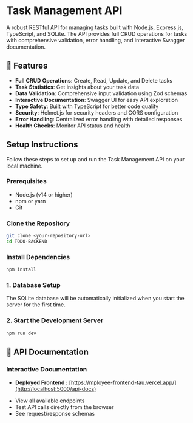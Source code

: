 # Task Management API

A robust RESTful API for managing tasks built with Node.js, Express.js, TypeScript, and SQLite. The API provides full CRUD operations for tasks with comprehensive validation, error handling, and interactive Swagger documentation.

## 🚀 Features

- **Full CRUD Operations**: Create, Read, Update, and Delete tasks
- **Task Statistics**: Get insights about your task data
- **Data Validation**: Comprehensive input validation using Zod schemas
- **Interactive Documentation**: Swagger UI for easy API exploration
- **Type Safety**: Built with TypeScript for better code quality
- **Security**: Helmet.js for security headers and CORS configuration
- **Error Handling**: Centralized error handling with detailed responses
- **Health Checks**: Monitor API status and health

## Setup Instructions

Follow these steps to set up and run the Task Management API on your local machine.

### Prerequisites

- Node.js (v14 or higher)
- npm or yarn
- Git

### Clone the Repository
```bash
git clone <your-repository-url>
cd TODO-BACKEND
```

### Install Dependencies
```bash
npm install
```

### 1. Database Setup
The SQLite database will be automatically initialized when you start the server for the first time.

### 2. Start the Development Server
```bash
npm run dev
```

## 📖 API Documentation

### Interactive Documentation

* **Deployed Frontend :**  [https://mployee-frontend-tau.vercel.app/](http://localhost:5000/api-docs)
- View all available endpoints
- Test API calls directly from the browser
- See request/response schemas

